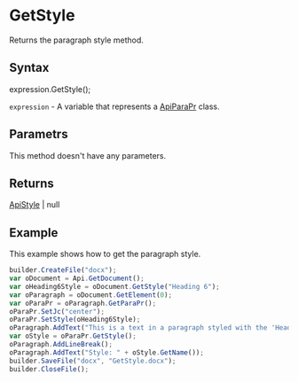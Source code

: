 # GetStyle

Returns the paragraph style method.

## Syntax

expression.GetStyle();

`expression` - A variable that represents a [ApiParaPr](../ApiParaPr.md) class.

## Parametrs

This method doesn't have any parameters.

## Returns

[ApiStyle](../../ApiStyle/ApiStyle.md) &#124; null

## Example

This example shows how to get the paragraph style.

```javascript
builder.CreateFile("docx");
var oDocument = Api.GetDocument();
var oHeading6Style = oDocument.GetStyle("Heading 6");
var oParagraph = oDocument.GetElement(0);
var oParaPr = oParagraph.GetParaPr();
oParaPr.SetJc("center");
oParaPr.SetStyle(oHeading6Style);
oParagraph.AddText("This is a text in a paragraph styled with the 'Heading 6' style.");
var oStyle = oParaPr.GetStyle();
oParagraph.AddLineBreak();
oParagraph.AddText("Style: " + oStyle.GetName());
builder.SaveFile("docx", "GetStyle.docx");
builder.CloseFile();
```